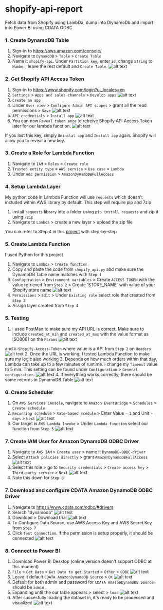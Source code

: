 # shopify-api-report
Fetch data from Shopify using LambDa, dump into DiynamoDb and import into Power BI using CDATA ODBC


### 1. Create DynamoDB Table
1. Sign-in to https://aws.amazon.com/console/
2. Navigate to `DynamoDB` > `Table` > `Create Table`
3. Name it `shopify-api`. Under `Partition key`, enter `id`, change `String` to `Number`, leave the rest default and `Create Table`.
![alt text](<images/dynamodb_table.png>)

### 2. Get Shopify API Access Token
1. Sign-in to https://www.shopify.com/login?ui_locales=en
2. `Settings` > `Apps and sales channels` > `Develop apps`
![alt text](<images/shopify1.png>)
3. `Create an app`
4. Under `Over view` > `Configure Admin API scopes` > grant all the read permissions > `Save`
![alt text](<images/shopify2.png>)
5. `API credentials` > `Install app`
![alt text](<images/shopify3.png>)
6. You can now `Reveal token once` to retreive Shopify API Access Token later for our lambda function.
![alt text](<images/shopify4.png>)

If you lost this key, simply `Uninstal app` and `Install app` again. Shopify will allow you to reveal a new key.

### 3. Create a Role for Lambda Function
1. Navigate to `IAM` > `Roles` > `Create role`
2. `Trusted entity type` = `AWS service` > `Use case` = `Lambda`
3. Under `Add permission` > `AmazonDynamoDBFullAccess`

### 4. Setup Lambda Layer
My python code in Lambda Function will use `requests` which doesn't included within AWS library by default. This step will require pip and 7zip

1. Install `requests` library into a folder using `pip install requests` and zip it using `7zip`
2. Navigate to `Lambda` > create a new layer > upload the zip file

You can refer to Step 4 in this [project](https://github.com/nhatvo1502/twilio-microservice) with step-by-step

### 5. Create Lambda Function
I used Python for this project

1. Navigate to `Lambda` > `Create function`
2. Copy and paste the code from `shopify_api.py` abd make sure the DynamoDB Table name matches with `Step 1`
3. `Configuration` > `Environment variables` > Create `ACCESS_TOKEN` with the value retrieved from `Step 2` > Create 'STORE_NAME` with value of your Shopify store name
![alt text](<images/lambda_environmentvars.png>)
4. `Permissions` > `Edit` > Under `Existing role` select role that created from `Step 3`
5. Assign layer created from `Step 4`

### 5. Testing
1. I used PostMan to make sure my API URL is correct. Make sure to include `created_at_min` and `created_at_max` with the value format as ISO8061 on the `Params`
![alt text](<images/testing_postman1.png>)

and `X-Shopify-Access-Token` where value is a API from `Step 2` on `Headers`
![alt text](<images/testing_postman2.png>)
2. Once the URL is working, I tested Lambda Function to make sure my logic also working
3. Depends on how much orders within that day, Lambda can take up to a few minutes of runtime. I change my `Timeout` value to 5 min. This setting can be found under `Configuration` > `General configuration`.
![alt text](<images/testing_timeout_config.png>)
4. If everything works correctly, there should be some records in DynamoDB Table
![alt text](<images/testing_dynamodb.png>)

### 6. Create Scheduler
1. On `AWS Services Console`, navigate to `Amazon EventBridge` > `Schedules` > `Create schedule`
2. `Recurring schedule` > `Rate-based scedule` > Enter Value = `1` and Unit = `days` > `Next`
![alt text](<images/scheduler1.png>)
3. Our target is `AWS Lambda Invoke` > Under `Lambda function` select our function from `Step 5` 
![alt text](<images/scheduler2.png>)

### 7. Create IAM User for Amazon DynamoDB ODBC Driver
1. Navigate to `AWS IAM` > `Create user` > name it `DynamoDB-ODBC-driver`
2. Select `Attach policies directly` > grant `AmazonDynamoDBFullAccess`
![alt text](<images/7-permission.png>)
3. Select this role > go to `Security credentials` > `Create access key` > `Third-party service` > `Next`
![alt text](<images/7-accesskey.png>)
4. Note this down for `Step 8`

### 7. Download and configure CDATA Amazon DynamoDB ODBC Driver
1. Navigate to https://www.cdata.com/odbc/#drivers
2. Search "dynamodb"
![alt text](<images/odbc1.png>)
3. Download > Download trial
![alt text](<images/odbc2.png>)
4. To Configure Data Source, use AWS Access Key and AWS Secret Key from `Step 7`
5. Click `Test Connection`. If the permission is setup properly, it should be connected
![alt text](<images/odbc3.png>)

### 8. Connect to Power BI
1. Download Power BI Desktop (online version doesn't support ODBC at this moment)
2. `File` > `Get Data` > `Get Data to get Started` > `Other` > `ODBC`
![alt text](<images/bi1.png>)
3. Leave it default `CDATA AmazonDynamoDB Source` > `OK`
![alt text](<images/bi2.png>)
4. Default for both admin and password for `CDATA AmazonDynamoDB Source` should be `admin`
5. Expanding until the our table appears > select > `load`
![alt text](<images/bi3.png>)
6. After succesfully loading the dataset in, it's ready to be processed and visualized
![alt text](<images/bi4.png>)